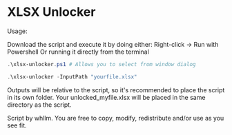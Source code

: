 # XLSX Unlocker

Usage:

Download the script and execute it by doing either:
    Right-click -> Run with Powershell
    Or running it directly from the terminal

```powershell
.\xlsx-unlocker.ps1 # Allows you to select from window dialog
```
```powershell
.\xlsx-unlocker -InputPath "yourfile.xlsx"
```

Outputs will be relative to the script, so it's recommended to place the script in its own folder. Your unlocked_myfile.xlsx will be placed in the same directory as the script.

Script by whllm. You are free to copy, modify, redistribute and/or use as you see fit.